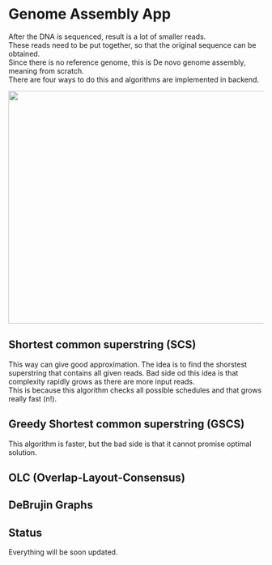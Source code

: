 # Genome Assembly App

After the DNA is sequenced, result is a lot of smaller reads.  
These reads need to be put together, so that the original sequence can be obtained.  
Since there is no reference genome, this is De novo genome assembly, meaning from scratch.  
There are four ways to do this and algorithms are implemented in backend.  

<img src= /appGifs/gifForGenome.gif width="800" height="460" />

## Shortest common superstring (SCS)

This way can give good approximation. The idea is to find the shorstest superstring that contains all given reads.
Bad side od this idea is that complexity rapidly grows as there are more input reads.  
This is because this algorithm checks all possible schedules and that grows really fast (n!). 

## Greedy Shortest common superstring (GSCS)

This algorithm is faster, but the bad side is that it cannot promise optimal solution.

## OLC (Overlap-Layout-Consensus)

## DeBrujin Graphs

## Status
Everything will be soon updated.
